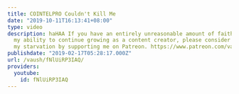 ```yaml
---
title: COINTELPRO Couldn't Kill Me
date: "2019-10-11T16:13:41+08:00"
type: video
description: haHAA If you have an entirely unreasonable amount of faith in me and
  my ability to continue growing as a content creator, please consider forestalling
  my starvation by supporting me on Patreon. https://www.patreon.com/vaush
publishdate: "2019-02-17T05:28:17.000Z"
url: /vaush/fNlUiRP3IAQ/
providers:
  youtube:
    id: fNlUiRP3IAQ
---
```


